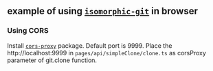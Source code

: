 ## example of using [`isomorphic-git`](https://github.com/isomorphic-git/isomorphic-git) in browser

### Using CORS

Install [`cors-proxy`](https://github.com/isomorphic-git/cors-proxy) package. Default port is 9999. Place the http://localhost:9999 in `pages/api/simpleClone/clone.ts` as corsProxy parameter of git.clone function.
